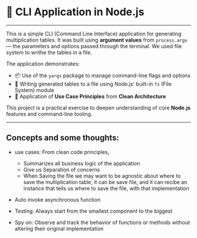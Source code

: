 # 🧮 CLI Application in Node.js

---

This is a simple CLI (Command Line Interface) application for generating multiplication tables. It was built using **argument values** from `process.argv` — the parameters and options passed through the terminal.
We used file system to writhe the tables in a file.

The application demonstrates:

- 📦 Use of the `yargs` package to manage command-line flags and options
- 📁 Writing generated tables to a file using Node.js' built-in `fs` (File System) module
- 🧠 Application of **Use Case Principles** from **Clean Architecture**

This project is a practical exercise to deepen understanding of core **Node.js** features and command-line tooling.


---

## Concepts and some thoughts:

- use cases: From clean code principles,  
    - Summarizes all business logic of the application
    - Give us Separation of concerns
    - When Saving the file we may want to be agnostic about where to save the multiplication table, it
      can be save file, and it can recibe an instance that tells us where to save the file, with that implementation

- Auto invoke asynchronous function
- Testing: Always start from the smallest component to the biggest
- Spy on: Observe and track the behavior of functions or methods without altering their original implementation